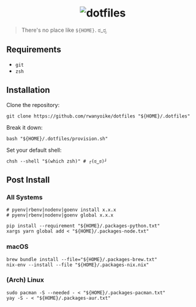 <h1 align="center">
  <img src="https://i.imgur.com/rEM1ASC.png" alt="dotfiles">
</h1>

> There's no place like `${HOME}`. ಠ_ರೃ

## Requirements

- `git`
- `zsh`

## Installation

Clone the repository:

```shell
git clone https://github.com/rwanyoike/dotfiles "${HOME}/.dotfiles"
```

Break it down:

```shell
bash "${HOME}/.dotfiles/provision.sh"
```

Set your default shell:

```shell
chsh --shell "$(which zsh)" # ┌(ಠ‿ಠ)┘
```

## Post Install

### All Systems

```shell
# pyenv|rbenv|nodenv|goenv install x.x.x
# pyenv|rbenv|nodenv|goenv global x.x.x
```

```shell
pip install --requirement "${HOME}/.packages-python.txt"
xargs yarn global add < "${HOME}/.packages-node.txt"
```

### macOS

```shell
brew bundle install --file="${HOME}/.packages-brew.txt"
nix-env --install --file "${HOME}/.packages-nix.nix"
```

### (Arch) Linux

```shell
sudo pacman -S --needed - < "${HOME}/.packages-pacman.txt"
yay -S - < "${HOME}/.packages-aur.txt"
```
